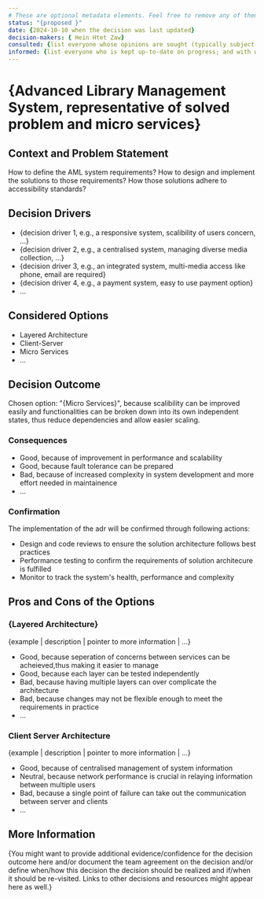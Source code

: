 ```yaml
---
# These are optional metadata elements. Feel free to remove any of them.
status: "{proposed }"
date: {2024-10-10 when the decision was last updated}
decision-makers: { Hein Htet Zaw}
consulted: {list everyone whose opinions are sought (typically subject-matter experts); and with whom there is a two-way communication}
informed: {list everyone who is kept up-to-date on progress; and with whom there is a one-way communication}
---
```


# {Advanced Library Management System, representative of solved problem and micro services}

## Context and Problem Statement

How to define the AML system requirements?
How to design and implement the solutions to those requirements? 
How those solutions adhere to accessibility standards?

<!-- This is an optional element. Feel free to remove. -->
## Decision Drivers

* {decision driver 1, e.g., a responsive system, scalibility of users concern, …}
* {decision driver 2, e.g., a centralised system, managing diverse media collection, …}
* {decision driver 3, e.g., an integrated system, multi-media access like phone, email are required}
* {decision driver 4, e.g., a payment system, easy to use payment option} 
* … <!-- numbers of drivers can vary -->

## Considered Options

* Layered Architecture
* Client-Server 
* Micro Services
* … <!-- numbers of options can vary -->

## Decision Outcome

Chosen option: "{Micro Services}", because scalibility can be improved easily and functionalities can be broken down into its own independent states, thus reduce dependencies and allow easier scaling.

<!-- This is an optional element. Feel free to remove. -->
### Consequences

* Good, because of improvement in performance and scalability
* Good, because fault tolerance can be prepared
* Bad, because of increased complexity in system development and more effort needed in maintainence
* … <!-- numbers of consequences can vary -->

<!-- This is an optional element. Feel free to remove. -->
### Confirmation

The implementation of the adr will be confirmed through following actions:
* Design and code reviews to ensure the solution architecture follows best practices
* Performance testing to confirm the requirements of solution architecure is fulfilled
* Monitor to track the system's health, performance and complexity 

<!-- This is an optional element. Feel free to remove. -->
## Pros and Cons of the Options

### {Layered Architecture}

<!-- This is an optional element. Feel free to remove. -->
{example | description | pointer to more information | …}

* Good, because seperation of concerns between services can be acheieved,thus making it easier to manage
* Good, because each layer can be tested independently
* Bad, because having multiple layers can over complicate the architecture
* Bad, because changes may not be flexible enough to meet the requirements in practice
* … <!-- numbers of pros and cons can vary -->

### Client Server Architecture

{example | description | pointer to more information | …}

* Good, because of centralised management of system information
* Neutral, because network performance is crucial in relaying information between multiple users
* Bad, because a single point of failure can take out the communication between server and clients 
* …

<!-- This is an optional element. Feel free to remove. -->
## More Information

{You might want to provide additional evidence/confidence for the decision outcome here and/or document the team agreement on the decision and/or define when/how this decision the decision should be realized and if/when it should be re-visited. Links to other decisions and resources might appear here as well.}
